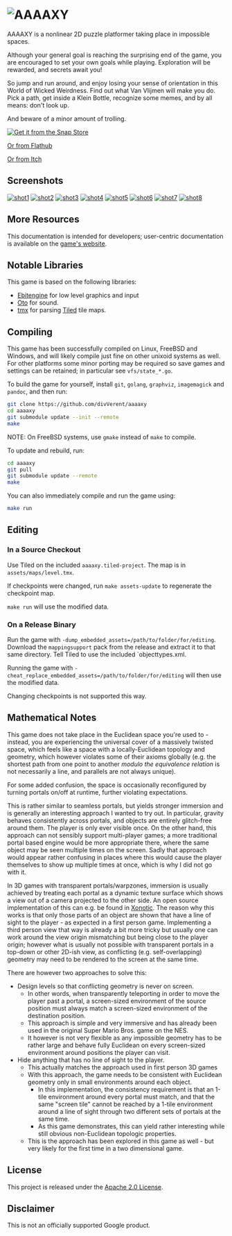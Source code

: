 # ![AAAAXY](https://divVerent.github.io/aaaaxy/logo.png)

AAAAXY is a nonlinear 2D puzzle platformer taking place in impossible
spaces.

Although your general goal is reaching the surprising end of the game,
you are encouraged to set your own goals while playing. Exploration will
be rewarded, and secrets await you\!

So jump and run around, and enjoy losing your sense of orientation in
this World of Wicked Weirdness. Find out what Van Vlijmen will make you
do. Pick a path, get inside a Klein Bottle, recognize some memes, and by
all means: don't look up.

And beware of a minor amount of trolling.

[![Get it from the Snap
Store](https://snapcraft.io/static/images/badges/en/snap-store-black.svg)](https://snapcraft.io/aaaaxy)

[Or from
Flathub](https://flathub.org/apps/details/io.github.divverent.aaaaxy)

[Or from Itch](https://divverent.itch.io/aaaaxy)

## Screenshots

[![shot1](https://divVerent.github.io/aaaaxy/screenshots/shot1.jpg)](https://divVerent.github.io/aaaaxy/screenshots/shot1.png)
[![shot2](https://divVerent.github.io/aaaaxy/screenshots/shot2.jpg)](https://divVerent.github.io/aaaaxy/screenshots/shot2.png)
[![shot3](https://divVerent.github.io/aaaaxy/screenshots/shot3.jpg)](https://divVerent.github.io/aaaaxy/screenshots/shot3.png)
[![shot4](https://divVerent.github.io/aaaaxy/screenshots/shot4.jpg)](https://divVerent.github.io/aaaaxy/screenshots/shot4.png)
[![shot5](https://divVerent.github.io/aaaaxy/screenshots/shot5.jpg)](https://divVerent.github.io/aaaaxy/screenshots/shot5.png)
[![shot6](https://divVerent.github.io/aaaaxy/screenshots/shot6.jpg)](https://divVerent.github.io/aaaaxy/screenshots/shot6.png)
[![shot7](https://divVerent.github.io/aaaaxy/screenshots/shot7.jpg)](https://divVerent.github.io/aaaaxy/screenshots/shot7.png)
[![shot8](https://divVerent.github.io/aaaaxy/screenshots/shot8.jpg)](https://divVerent.github.io/aaaaxy/screenshots/shot8.png)

## More Resources

This documentation is intended for developers; user-centric
documentation is available on the [game's
website](https://divverent.github.io/aaaaxy/).

## Notable Libraries

This game is based on the following libraries:

  - [Ebitengine](https://github.com/hajimehoshi/ebiten) for low level
    graphics and input
  - [Oto](https://github.com/hajimehoshi/oto) for sound.
  - [tmx](https://github.com/fardog/tmx) for parsing
    [Tiled](https://www.mapeditor.org/) tile maps.

## Compiling

This game has been successfully compiled on Linux, FreeBSD and Windows,
and will likely compile just fine on other unixoid systems as well. For
other platforms some minor porting may be required so save games and
settings can be retained; in particular see `vfs/state_*.go`.

To build the game for yourself, install `git`, `golang`, `graphviz`,
`imagemagick` and `pandoc`, and then run:

``` sh
git clone https://github.com/divVerent/aaaaxy
cd aaaaxy
git submodule update --init --remote
make
```

NOTE: On FreeBSD systems, use `gmake` instead of `make` to compile.

To update and rebuild, run:

``` sh
cd aaaaxy
git pull
git submodule update --remote
make
```

You can also immediately compile and run the game using:

``` sh
make run
```

## Editing

### In a Source Checkout

Use Tiled on the included `aaaaxy.tiled-project`. The map is in
`assets/maps/level.tmx`.

If checkpoints were changed, run `make assets-update` to regenerate the
checkpoint map.

`make run` will use the modified data.

### On a Release Binary

Run the game with `-dump_embedded_assets=/path/to/folder/for/editing`.
Download the `mappingsupport` pack from the release and extract it to
that same directory. Tell Tiled to use the included \`objecttypes.xml.

Running the game with
`-cheat_replace_embedded_assets=/path/to/folder/for/editing` will then
use the modified data.

Changing checkpoints is not supported this way.

## Mathematical Notes

This game does not take place in the Euclidean space you're used to -
instead, you are experiencing the universal cover of a massively twisted
space, which feels like a space with a locally-Euclidean topology and
geometry, which however violates some of their axioms globally (e.g. the
shortest path from one point to another *modulo the equivalence
relation* is not necessarily a line, and parallels are not always
unique).

For some added confusion, the space is occasionally reconfigured by
turning portals on/off at runtime, further violating expectations.

This is rather similar to seamless portals, but yields stronger
immersion and is generally an interesting approach I wanted to try out.
In particular, gravity behaves consistently across portals, and objects
are entirely glitch-free around them. The player is only ever visible
once. On the other hand, this approach can not sensibly support
multi-player games; a more traditional portal based engine would be more
appropriate there, where the same object may be seen multiple times on
the screen. Sadly that approach would appear rather confusing in places
where this would cause the player themselves to show up multiple times
at once, which is why I did not go with it.

In 3D games with transparent portals/warpzones, immersion is usually
achieved by treating each portal as a dynamic texture surface which
shows a view out of a camera projected to the other side. An open source
implementation of this can e.g. be found in
[Xonotic](https://www.xonotic.org). The reason why this works is that
only those parts of an object are shown that have a line of sight to the
player - as expected in a first person game. Implementing a third person
view that way is already a bit more tricky but usually one can work
around the view origin mismatching but being close to the player origin;
however what is usually not possible with transparent portals in a
top-down or other 2D-ish view, as conflicting (e.g. self-overlapping)
geometry may need to be rendered to the screen at the same time.

There are however two approaches to solve this:

  - Design levels so that conflicting geometry is never on screen.
      - In other words, when transparently teleporting in order to move
        the player past a portal, a screen-sized environment of the
        source position must always match a screen-sized environment of
        the destination position.
      - This approach is simple and very immersive and has already been
        used in the original Super Mario Bros. game on the NES.
      - It however is not very flexible as any impossible geometry has
        to be rather large and behave fully Euclidean on every
        screen-sized environment around positions the player can visit.
  - Hide anything that has no line of sight to the player.
      - This actually matches the approach used in first person 3D games
      - With this approach, the game needs to be consistent with
        Euclidean geometry only in small environments around each
        object.
          - In this implementation, the consistency requirement is that
            an 1-tile environment around every portal must match, and
            that the same "screen tile" cannot be reached by a 1-tile
            environment around a line of sight through two different
            sets of portals at the same time.
          - As this game demonstrates, this can yield rather interesting
            while still obvious non-Euclidean topologic properties.
      - This is the approach has been explored in this game as well -
        but very likely for the first time in a two dimensional game.

## License

This project is released under the [Apache 2.0 License](LICENSE).

## Disclaimer

This is not an officially supported Google product.
